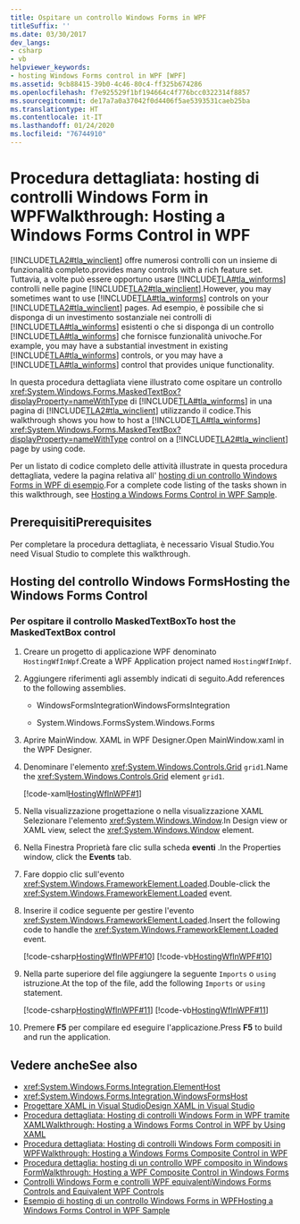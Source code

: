 ```yaml
---
title: Ospitare un controllo Windows Forms in WPF
titleSuffix: ''
ms.date: 03/30/2017
dev_langs:
- csharp
- vb
helpviewer_keywords:
- hosting Windows Forms control in WPF [WPF]
ms.assetid: 9cb88415-39b0-4c46-80c4-ff325b674286
ms.openlocfilehash: f7e925529f1bf194664c4f776bcc0322314f8857
ms.sourcegitcommit: de17a7a0a37042f0d4406f5ae5393531caeb25ba
ms.translationtype: HT
ms.contentlocale: it-IT
ms.lasthandoff: 01/24/2020
ms.locfileid: "76744910"
---
```

# <a name="walkthrough-hosting-a-windows-forms-control-in-wpf"></a><span data-ttu-id="689ba-102">Procedura dettagliata: hosting di controlli Windows Form in WPF</span><span class="sxs-lookup"><span data-stu-id="689ba-102">Walkthrough: Hosting a Windows Forms Control in WPF</span></span>

[!INCLUDE[TLA2#tla_winclient](../../../../includes/tla2sharptla-winclient-md.md)] <span data-ttu-id="689ba-103">offre numerosi controlli con un insieme di funzionalità completo.</span><span class="sxs-lookup"><span data-stu-id="689ba-103">provides many controls with a rich feature set.</span></span> <span data-ttu-id="689ba-104">Tuttavia, a volte può essere opportuno usare [!INCLUDE[TLA#tla_winforms](../../../../includes/tlasharptla-winforms-md.md)] controlli nelle pagine [!INCLUDE[TLA2#tla_winclient](../../../../includes/tla2sharptla-winclient-md.md)].</span><span class="sxs-lookup"><span data-stu-id="689ba-104">However, you may sometimes want to use [!INCLUDE[TLA#tla_winforms](../../../../includes/tlasharptla-winforms-md.md)] controls on your [!INCLUDE[TLA2#tla_winclient](../../../../includes/tla2sharptla-winclient-md.md)] pages.</span></span> <span data-ttu-id="689ba-105">Ad esempio, è possibile che si disponga di un investimento sostanziale nei controlli di [!INCLUDE[TLA#tla_winforms](../../../../includes/tlasharptla-winforms-md.md)] esistenti o che si disponga di un controllo [!INCLUDE[TLA#tla_winforms](../../../../includes/tlasharptla-winforms-md.md)] che fornisce funzionalità univoche.</span><span class="sxs-lookup"><span data-stu-id="689ba-105">For example, you may have a substantial investment in existing [!INCLUDE[TLA#tla_winforms](../../../../includes/tlasharptla-winforms-md.md)] controls, or you may have a [!INCLUDE[TLA#tla_winforms](../../../../includes/tlasharptla-winforms-md.md)] control that provides unique functionality.</span></span>

<span data-ttu-id="689ba-106">In questa procedura dettagliata viene illustrato come ospitare un controllo <xref:System.Windows.Forms.MaskedTextBox?displayProperty=nameWithType> di [!INCLUDE[TLA#tla_winforms](../../../../includes/tlasharptla-winforms-md.md)] in una pagina di [!INCLUDE[TLA2#tla_winclient](../../../../includes/tla2sharptla-winclient-md.md)] utilizzando il codice.</span><span class="sxs-lookup"><span data-stu-id="689ba-106">This walkthrough shows you how to host a [!INCLUDE[TLA#tla_winforms](../../../../includes/tlasharptla-winforms-md.md)] <xref:System.Windows.Forms.MaskedTextBox?displayProperty=nameWithType> control on a [!INCLUDE[TLA2#tla_winclient](../../../../includes/tla2sharptla-winclient-md.md)] page by using code.</span></span>

<span data-ttu-id="689ba-107">Per un listato di codice completo delle attività illustrate in questa procedura dettagliata, vedere la pagina relativa all' [hosting di un controllo Windows Forms in WPF di esempio](https://go.microsoft.com/fwlink/?LinkID=160057).</span><span class="sxs-lookup"><span data-stu-id="689ba-107">For a complete code listing of the tasks shown in this walkthrough, see [Hosting a Windows Forms Control in WPF Sample](https://go.microsoft.com/fwlink/?LinkID=160057).</span></span>

## <a name="prerequisites"></a><span data-ttu-id="689ba-108">Prerequisiti</span><span class="sxs-lookup"><span data-stu-id="689ba-108">Prerequisites</span></span>

<span data-ttu-id="689ba-109">Per completare la procedura dettagliata, è necessario Visual Studio.</span><span class="sxs-lookup"><span data-stu-id="689ba-109">You need Visual Studio to complete this walkthrough.</span></span>

## <a name="hosting-the-windows-forms-control"></a><span data-ttu-id="689ba-110">Hosting del controllo Windows Forms</span><span class="sxs-lookup"><span data-stu-id="689ba-110">Hosting the Windows Forms Control</span></span>

### <a name="to-host-the-maskedtextbox-control"></a><span data-ttu-id="689ba-111">Per ospitare il controllo MaskedTextBox</span><span class="sxs-lookup"><span data-stu-id="689ba-111">To host the MaskedTextBox control</span></span>

1. <span data-ttu-id="689ba-112">Creare un progetto di applicazione WPF denominato `HostingWfInWpf`.</span><span class="sxs-lookup"><span data-stu-id="689ba-112">Create a WPF Application project named `HostingWfInWpf`.</span></span>

2. <span data-ttu-id="689ba-113">Aggiungere riferimenti agli assembly indicati di seguito.</span><span class="sxs-lookup"><span data-stu-id="689ba-113">Add references to the following assemblies.</span></span>

    - <span data-ttu-id="689ba-114">WindowsFormsIntegration</span><span class="sxs-lookup"><span data-stu-id="689ba-114">WindowsFormsIntegration</span></span>

    - <span data-ttu-id="689ba-115">System.Windows.Forms</span><span class="sxs-lookup"><span data-stu-id="689ba-115">System.Windows.Forms</span></span>

3. <span data-ttu-id="689ba-116">Aprire MainWindow. XAML in WPF Designer.</span><span class="sxs-lookup"><span data-stu-id="689ba-116">Open MainWindow.xaml in the WPF Designer.</span></span>

4. <span data-ttu-id="689ba-117">Denominare l'elemento <xref:System.Windows.Controls.Grid> `grid1`.</span><span class="sxs-lookup"><span data-stu-id="689ba-117">Name the <xref:System.Windows.Controls.Grid> element `grid1`.</span></span>

     [!code-xaml[HostingWfInWPF#1](~/samples/snippets/csharp/VS_Snippets_Wpf/HostingWfInWPF/CSharp/HostingWfInWPF/Window1.xaml#1)]

5. <span data-ttu-id="689ba-118">Nella visualizzazione progettazione o nella visualizzazione XAML Selezionare l'elemento <xref:System.Windows.Window>.</span><span class="sxs-lookup"><span data-stu-id="689ba-118">In Design view or XAML view, select the <xref:System.Windows.Window> element.</span></span>

6. <span data-ttu-id="689ba-119">Nella Finestra Proprietà fare clic sulla scheda **eventi** .</span><span class="sxs-lookup"><span data-stu-id="689ba-119">In the Properties window, click the **Events** tab.</span></span>

7. <span data-ttu-id="689ba-120">Fare doppio clic sull'evento <xref:System.Windows.FrameworkElement.Loaded>.</span><span class="sxs-lookup"><span data-stu-id="689ba-120">Double-click the <xref:System.Windows.FrameworkElement.Loaded> event.</span></span>

8. <span data-ttu-id="689ba-121">Inserire il codice seguente per gestire l'evento <xref:System.Windows.FrameworkElement.Loaded>.</span><span class="sxs-lookup"><span data-stu-id="689ba-121">Insert the following code to handle the <xref:System.Windows.FrameworkElement.Loaded> event.</span></span>

     [!code-csharp[HostingWfInWPF#10](~/samples/snippets/csharp/VS_Snippets_Wpf/HostingWfInWPF/CSharp/HostingWfInWPF/Window1.xaml.cs#10)]
     [!code-vb[HostingWfInWPF#10](~/samples/snippets/visualbasic/VS_Snippets_Wpf/HostingWfInWPF/VisualBasic/HostingWfInWpf/Window1.xaml.vb#10)]

9. <span data-ttu-id="689ba-122">Nella parte superiore del file aggiungere la seguente `Imports` o `using` istruzione.</span><span class="sxs-lookup"><span data-stu-id="689ba-122">At the top of the file, add the following `Imports` or `using` statement.</span></span>

     [!code-csharp[HostingWfInWPF#11](~/samples/snippets/csharp/VS_Snippets_Wpf/HostingWfInWPF/CSharp/HostingWfInWPF/Window1.xaml.cs#11)]
     [!code-vb[HostingWfInWPF#11](~/samples/snippets/visualbasic/VS_Snippets_Wpf/HostingWfInWPF/VisualBasic/HostingWfInWpf/Window1.xaml.vb#11)]

10. <span data-ttu-id="689ba-123">Premere **F5** per compilare ed eseguire l'applicazione.</span><span class="sxs-lookup"><span data-stu-id="689ba-123">Press **F5** to build and run the application.</span></span>

## <a name="see-also"></a><span data-ttu-id="689ba-124">Vedere anche</span><span class="sxs-lookup"><span data-stu-id="689ba-124">See also</span></span>

- <xref:System.Windows.Forms.Integration.ElementHost>
- <xref:System.Windows.Forms.Integration.WindowsFormsHost>
- [<span data-ttu-id="689ba-125">Progettare XAML in Visual Studio</span><span class="sxs-lookup"><span data-stu-id="689ba-125">Design XAML in Visual Studio</span></span>](/visualstudio/xaml-tools/designing-xaml-in-visual-studio)
- [<span data-ttu-id="689ba-126">Procedura dettagliata: Hosting di controlli Windows Form in WPF tramite XAML</span><span class="sxs-lookup"><span data-stu-id="689ba-126">Walkthrough: Hosting a Windows Forms Control in WPF by Using XAML</span></span>](walkthrough-hosting-a-windows-forms-control-in-wpf-by-using-xaml.md)
- [<span data-ttu-id="689ba-127">Procedura dettagliata: Hosting di controlli Windows Form compositi in WPF</span><span class="sxs-lookup"><span data-stu-id="689ba-127">Walkthrough: Hosting a Windows Forms Composite Control in WPF</span></span>](walkthrough-hosting-a-windows-forms-composite-control-in-wpf.md)
- [<span data-ttu-id="689ba-128">Procedura dettaglia: hosting di un controllo WPF composito in Windows Form</span><span class="sxs-lookup"><span data-stu-id="689ba-128">Walkthrough: Hosting a WPF Composite Control in Windows Forms</span></span>](walkthrough-hosting-a-wpf-composite-control-in-windows-forms.md)
- [<span data-ttu-id="689ba-129">Controlli Windows Form e controlli WPF equivalenti</span><span class="sxs-lookup"><span data-stu-id="689ba-129">Windows Forms Controls and Equivalent WPF Controls</span></span>](windows-forms-controls-and-equivalent-wpf-controls.md)
- [<span data-ttu-id="689ba-130">Esempio di hosting di un controllo Windows Forms in WPF</span><span class="sxs-lookup"><span data-stu-id="689ba-130">Hosting a Windows Forms Control in WPF Sample</span></span>](https://go.microsoft.com/fwlink/?LinkID=160057)
